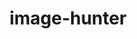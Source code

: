 ---
title: image-hunter
link: https://github.com/zhaoyi3264/image-hunter
desc: You can use this lightweight app to save mouse clicks when saving multiple images on a single webpage. 
skill: Java Swing, jsoup, concurrency
order: 5
---
